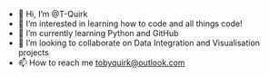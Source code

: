 - 👋 Hi, I’m @T-Quirk
- 👀 I’m interested in learning how to code and all things code!
- 🌱 I’m currently learning Python and GitHub
- 💞️ I’m looking to collaborate on Data Integration and Visualisation projects
- 📫 How to reach me tobyquirk@outlook.com

<!---
T-Quirk/T-Quirk is a ✨ special ✨ repository because its `README.md` (this file) appears on your GitHub profile.
You can click the Preview link to take a look at your changes.
--->
